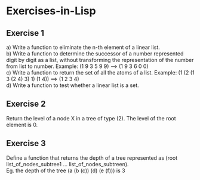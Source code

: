 # Exercises-in-Lisp

## Exercise 1

a) Write a function to eliminate the n-th element of a linear list.\
b) Write a function to determine the successor of a number represented digit by digit as a list, without transforming the representation of the number from list to number. Example: (1 9 3 5 9 9) --> (1 9 3 6 0 0)\
c) Write a function to return the set of all the atoms of a list. Example: (1 (2 (1 3 (2 4) 3) 1) (1 4)) ==> (1 2 3 4)\
d) Write a function to test whether a linear list is a set.

## Exercise 2

Return the level of a node X in a tree of type (2). The level of the root element is 0.

## Exercise 3

Define a function that returns the depth of a tree represented as (root list_of_nodes_subtree1 ... list_of_nodes_subtreen).\
Eg. the depth of the tree (a (b (c)) (d) (e (f))) is 3
